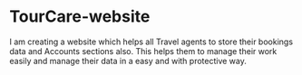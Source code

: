 # TourCare-website
I am creating a website which helps all Travel agents to store their bookings data and Accounts sections also. This helps them to manage their work easily and manage their data in a easy and with protective way.
